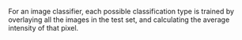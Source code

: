 For an image classifier, each possible classification type is trained by overlaying all the images in the test set, and calculating the average intensity of that pixel.